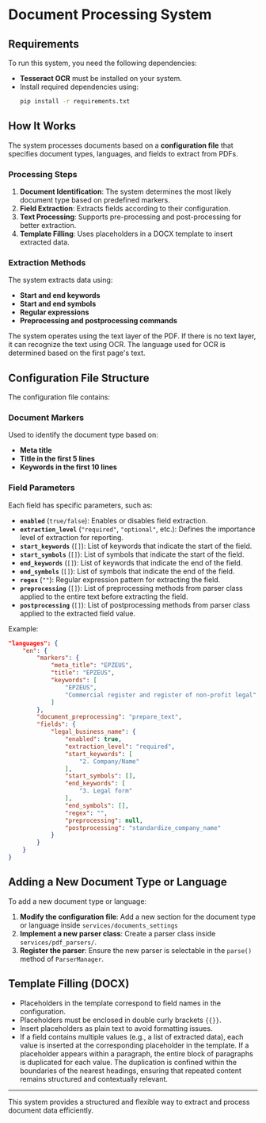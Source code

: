 # Document Processing System

## Requirements

To run this system, you need the following dependencies:
- **Tesseract OCR** must be installed on your system.
- Install required dependencies using:
  ```bash
  pip install -r requirements.txt
  ```

## How It Works

The system processes documents based on a **configuration file** that specifies document types, languages, and fields to extract from PDFs.

### Processing Steps
1. **Document Identification**: The system determines the most likely document type based on predefined markers.
2. **Field Extraction**: Extracts fields according to their configuration.
3. **Text Processing**: Supports pre-processing and post-processing for better extraction.
4. **Template Filling**: Uses placeholders in a DOCX template to insert extracted data.

### Extraction Methods
The system extracts data using:
- **Start and end keywords**
- **Start and end symbols**
- **Regular expressions**
- **Preprocessing and postprocessing commands**

The system operates using the text layer of the PDF. If there is no text layer, it can recognize the text using OCR. The language used for OCR is determined based on the first page's text.

## Configuration File Structure

The configuration file contains:

### Document Markers
Used to identify the document type based on:
- **Meta title**
- **Title in the first 5 lines**
- **Keywords in the first 10 lines**

### Field Parameters
Each field has specific parameters, such as:

- **`enabled`** (`true/false`): Enables or disables field extraction.
- **`extraction_level`** (`"required"`, `"optional"`, etc.): Defines the importance level of extraction for reporting.
- **`start_keywords`** (`[]`): List of keywords that indicate the start of the field.
- **`start_symbols`** (`[]`): List of symbols that indicate the start of the field.
- **`end_keywords`** (`[]`): List of keywords that indicate the end of the field.
- **`end_symbols`** (`[]`): List of symbols that indicate the end of the field.
- **`regex`** (`""`): Regular expression pattern for extracting the field.
- **`preprocessing`** (`[]`): List of preprocessing methods from parser class applied to the entire text before extracting the field.
- **`postprocessing`** (`[]`): List of postprocessing methods from parser class applied to the extracted field value.

Example:
```json
"languages": {
    "en": {
        "markers": {
            "meta_title": "EPZEUS",
            "title": "EPZEUS",
            "keywords": [
                "EPZEUS",
                "Commercial register and register of non-profit legal"
            ]
        },
        "document_preprocessing": "prepare_text",
        "fields": {
            "legal_business_name": {
                "enabled": true,
                "extraction_level": "required",
                "start_keywords": [
                    "2. Company/Name"
                ],
                "start_symbols": [],
                "end_keywords": [
                    "3. Legal form"
                ],
                "end_symbols": [],
                "regex": "",
                "preprocessing": null,
                "postprocessing": "standardize_company_name"
            }
        }
    }
}
```

## Adding a New Document Type or Language
To add a new document type or language:
1. **Modify the configuration file**: Add a new section for the document type or language inside `services/documents_settings`
2. **Implement a new parser class**: Create a parser class inside `services/pdf_parsers/`.
3. **Register the parser**: Ensure the new parser is selectable in the `parse()` method of `ParserManager`.

## Template Filling (DOCX)
- Placeholders in the template correspond to field names in the configuration.
- Placeholders must be enclosed in double curly brackets `{{}}`.
- Insert placeholders as plain text to avoid formatting issues.
- If a field contains multiple values (e.g., a list of extracted data), each value is inserted at the corresponding placeholder in the template. If a placeholder appears within a paragraph, the entire block of paragraphs is duplicated for each value. The duplication is confined within the boundaries of the nearest headings, ensuring that repeated content remains structured and contextually relevant.
---
This system provides a structured and flexible way to extract and process document data efficiently.

